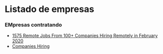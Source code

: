# Listado de empresas

### EMpresas contratando

* [1575 Remote Jobs From 100+ Companies Hiring Remotely in February 2020](https://docs.google.com/spreadsheets/d/1M-8J7z605dcPhUjYfyiKVxuci0e4AWsDLo_tvs19C5M/edit#gid=2021480263)
* [ Companies Hiring ](https://candor.co/hiring-freezes)

